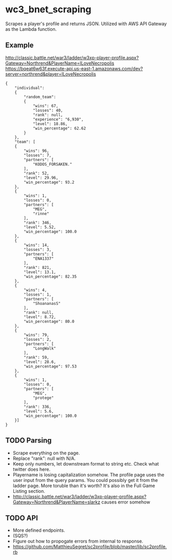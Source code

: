 # wc3_bnet_scraping
Scrapes a player's profile and returns JSON. Utilized with AWS API Gateway as the Lambda function.

## Example
http://classic.battle.net/war3/ladder/w3xp-player-profile.aspx?Gateway=Northrend&PlayerName=ILoveNecropolis
https://bqeat6w63f.execute-api.us-east-1.amazonaws.com/dev?server=northrend&player=ILoveNecropolis

```
{
    "individual":
    {
        "random_team":
        {
            "wins": 67,
            "losses": 40,
            "rank": null,
            "experience": "6,930",
            "level": 18.86,
            "win_percentage": 62.62
        }
    },
    "team": [
    {
        "wins": 96,
        "losses": 7,
        "partners": [
            "KODOS_FORSAKEN."
        ],
        "rank": 52,
        "level": 29.96,
        "win_percentage": 93.2
    },
    {
        "wins": 1,
        "losses": 0,
        "partners": [
            "MEG",
            "rinne"
        ],
        "rank": 346,
        "level": 5.52,
        "win_percentage": 100.0
    },
    {
        "wins": 14,
        "losses": 3,
        "partners": [
            "ENA1337"
        ],
        "rank": 821,
        "level": 13.1,
        "win_percentage": 82.35
    },
    {
        "wins": 4,
        "losses": 1,
        "partners": [
            "ShoananasS"
        ],
        "rank": null,
        "level": 8.72,
        "win_percentage": 80.0
    },
    {
        "wins": 79,
        "losses": 2,
        "partners": [
            "LongWalk"
        ],
        "rank": 59,
        "level": 28.6,
        "win_percentage": 97.53
    },
    {
        "wins": 1,
        "losses": 0,
        "partners": [
            "MEG",
            "protege"
        ],
        "rank": 336,
        "level": 5.6,
        "win_percentage": 100.0
    }]
}
```


## TODO Parsing
- Scrape everything on the page.
- Replace "rank": null with N/A.
- Keep only numbers, let downstream format to string etc. Check what twitter does here.
- Playername is losing capitalization somehow. The profile page uses the user input from the query params. You could possibly get it from the ladder page. More toruble than it's worth? It's also in the Full Game Listing section.
- http://classic.battle.net/war3/ladder/w3xp-player-profile.aspx?Gateway=Northrend&PlayerName=slarkz causes error somehow

## TODO API
- More defined endpoints.
- (SQS?)
- Figure out how to propogate errors from internal to response.
- https://github.com/MatthieuSegret/sc2profile/blob/master/lib/sc2profile.rb
